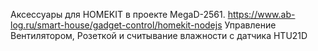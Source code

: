 Аксессуары для HOMEKIT  в проекте MegaD-2561.
https://www.ab-log.ru/smart-house/gadget-control/homekit-nodejs
Управление Вентилятором, Розеткой и считывание влажности с датчика HTU21D

